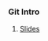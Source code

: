 ### Git Intro

1. [Slides](https://mottaquikarim.github.io/rehearsal/public/stage.html?source=191yj8#/14)
